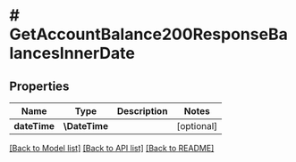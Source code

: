 # # GetAccountBalance200ResponseBalancesInnerDate

## Properties

Name | Type | Description | Notes
------------ | ------------- | ------------- | -------------
**dateTime** | **\DateTime** |  | [optional]

[[Back to Model list]](../../README.md#models) [[Back to API list]](../../README.md#endpoints) [[Back to README]](../../README.md)
